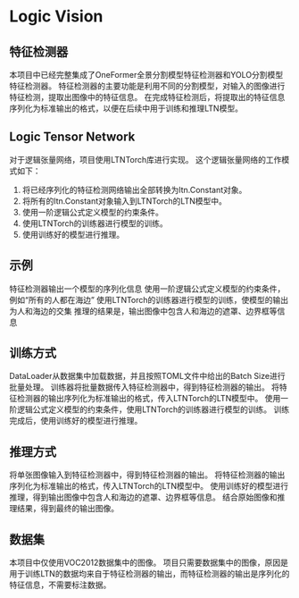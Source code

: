 # Logic Vision

## 特征检测器

本项目中已经完整集成了OneFormer全景分割模型特征检测器和YOLO分割模型特征检测器。
特征检测器的主要功能是利用不同的分割模型，对输入的图像进行特征检测，提取出图像中的特征信息。
在完成特征检测后，将提取出的特征信息序列化为标准输出的格式，以便在后续中用于训练和推理LTN模型。

## Logic Tensor Network
对于逻辑张量网络，项目使用LTNTorch库进行实现。
这个逻辑张量网络的工作模式如下：
1. 将已经序列化的特征检测网络输出全部转换为ltn.Constant对象。
2. 将所有的ltn.Constant对象输入到LTNTorch的LTN模型中。
3. 使用一阶逻辑公式定义模型的约束条件。
4. 使用LTNTorch的训练器进行模型的训练。
5. 使用训练好的模型进行推理。

## 示例
特征检测器输出一个模型的序列化信息
使用一阶逻辑公式定义模型的约束条件，例如“所有的人都在海边”
使用LTNTorch的训练器进行模型的训练，使模型的输出为人和海边的交集
推理的结果是，输出图像中包含人和海边的遮罩、边界框等信息

## 训练方式
DataLoader从数据集中加载数据，并且按照TOML文件中给出的Batch Size进行批量处理。
训练器将批量数据传入特征检测器中，得到特征检测器的输出。
将特征检测器的输出序列化为标准输出的格式，传入LTNTorch的LTN模型中。
使用一阶逻辑公式定义模型的约束条件，使用LTNTorch的训练器进行模型的训练。
训练完成后，使用训练好的模型进行推理。

## 推理方式
将单张图像输入到特征检测器中，得到特征检测器的输出。
将特征检测器的输出序列化为标准输出的格式，传入LTNTorch的LTN模型中。
使用训练好的模型进行推理，得到输出图像中包含人和海边的遮罩、边界框等信息。
结合原始图像和推理结果，得到最终的输出图像。


## 数据集
本项目中仅使用VOC2012数据集中的图像。
项目只需要数据集中的图像，原因是用于训练LTN的数据均来自于特征检测器的输出，而特征检测器的输出是序列化的特征信息，不需要标注数据。
